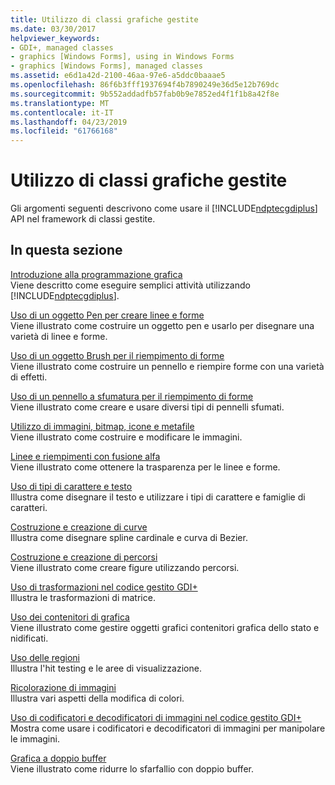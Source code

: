 ```yaml
---
title: Utilizzo di classi grafiche gestite
ms.date: 03/30/2017
helpviewer_keywords:
- GDI+, managed classes
- graphics [Windows Forms], using in Windows Forms
- graphics [Windows Forms], managed classes
ms.assetid: e6d1a42d-2100-46aa-97e6-a5ddc0baaae5
ms.openlocfilehash: 86f6b3fff1937694f4b7890249e36d5e12b769dc
ms.sourcegitcommit: 9b552addadfb57fab0b9e7852ed4f1f1b8a42f8e
ms.translationtype: MT
ms.contentlocale: it-IT
ms.lasthandoff: 04/23/2019
ms.locfileid: "61766168"
---
```

# <a name="using-managed-graphics-classes"></a>Utilizzo di classi grafiche gestite
Gli argomenti seguenti descrivono come usare il [!INCLUDE[ndptecgdiplus](../../../../includes/ndptecgdiplus-md.md)] API nel framework di classi gestite.  
  
## <a name="in-this-section"></a>In questa sezione  
 [Introduzione alla programmazione grafica](getting-started-with-graphics-programming.md)  
 Viene descritto come eseguire semplici attività utilizzando [!INCLUDE[ndptecgdiplus](../../../../includes/ndptecgdiplus-md.md)].  
  
 [Uso di un oggetto Pen per creare linee e forme](using-a-pen-to-draw-lines-and-shapes.md)  
 Viene illustrato come costruire un oggetto pen e usarlo per disegnare una varietà di linee e forme.  
  
 [Uso di un oggetto Brush per il riempimento di forme](using-a-brush-to-fill-shapes.md)  
 Viene illustrato come costruire un pennello e riempire forme con una varietà di effetti.  
  
 [Uso di un pennello a sfumatura per il riempimento di forme](using-a-gradient-brush-to-fill-shapes.md)  
 Viene illustrato come creare e usare diversi tipi di pennelli sfumati.  
  
 [Utilizzo di immagini, bitmap, icone e metafile](working-with-images-bitmaps-icons-and-metafiles.md)  
 Viene illustrato come costruire e modificare le immagini.  
  
 [Linee e riempimenti con fusione alfa](alpha-blending-lines-and-fills.md)  
 Viene illustrato come ottenere la trasparenza per le linee e forme.  
  
 [Uso di tipi di carattere e testo](using-fonts-and-text.md)  
 Illustra come disegnare il testo e utilizzare i tipi di carattere e famiglie di caratteri.  
  
 [Costruzione e creazione di curve](constructing-and-drawing-curves.md)  
 Illustra come disegnare spline cardinale e curva di Bezier.  
  
 [Costruzione e creazione di percorsi](constructing-and-drawing-paths.md)  
 Viene illustrato come creare figure utilizzando percorsi.  
  
 [Uso di trasformazioni nel codice gestito GDI+](using-transformations-in-managed-gdi.md)  
 Illustra le trasformazioni di matrice.  
  
 [Uso dei contenitori di grafica](using-graphics-containers.md)  
 Viene illustrato come gestire oggetti grafici contenitori grafica dello stato e nidificati.  
  
 [Uso delle regioni](using-regions.md)  
 Illustra l'hit testing e le aree di visualizzazione.  
  
 [Ricolorazione di immagini](recoloring-images.md)  
 Illustra vari aspetti della modifica di colori.  
  
 [Uso di codificatori e decodificatori di immagini nel codice gestito GDI+](using-image-encoders-and-decoders-in-managed-gdi.md)  
 Mostra come usare i codificatori e decodificatori di immagini per manipolare le immagini.  
  
 [Grafica a doppio buffer](double-buffered-graphics.md)  
 Viene illustrato come ridurre lo sfarfallio con doppio buffer.
